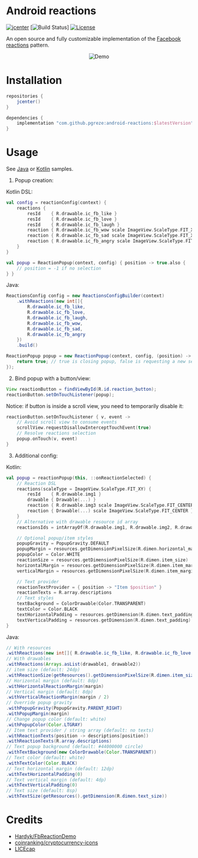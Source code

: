 # Android reactions

[![jcenter](https://api.bintray.com/packages/pgreze/maven/android-reactions/images/download.svg)](https://bintray.com/pgreze/maven/android-reactions/_latestVersion) 
[![Build Status](https://app.bitrise.io/app/d98620d26ebbcf12/status.svg?token=g6EoKo073j2eIQavozsNfQ&branch=master)]
[![License](https://img.shields.io/badge/License-Apache%202.0-blue.svg)](https://opensource.org/licenses/Apache-2.0)

An open source and fully customizable implementation of the
[Facebook reactions](https://en.facebookbrand.com/assets/reactions) pattern.

<p align="center">
  <img src="https://raw.githubusercontent.com/pgreze/android-reactions/master/resources/demo.gif" alt="Demo">
</p>

# Installation

```groovy
repositories {
    jcenter()
}

dependencies {
    implementation "com.github.pgreze:android-reactions:$latestVersion"
}
```

# Usage

See [Java](sample/src/main/java/com/github/pgreze/reactions/sample/MainActivity.java)
or [Kotlin](sample/src/main/java/com/github/pgreze/reactions/sample/KotlinSamples.kt) samples.

1. Popup creation:

Kotlin DSL:

```kotlin
val config = reactionConfig(context) {
    reactions {
        resId    { R.drawable.ic_fb_like }
        resId    { R.drawable.ic_fb_love }
        resId    { R.drawable.ic_fb_laugh }
        reaction { R.drawable.ic_fb_wow scale ImageView.ScaleType.FIT_XY }
        reaction { R.drawable.ic_fb_sad scale ImageView.ScaleType.FIT_XY }
        reaction { R.drawable.ic_fb_angry scale ImageView.ScaleType.FIT_XY }
    }
}

val popup = ReactionPopup(context, config) { position -> true.also {
    // position = -1 if no selection
} }
```

Java:

```java
ReactionsConfig config = new ReactionsConfigBuilder(context)
    .withReactions(new int[]{
        R.drawable.ic_fb_like,
        R.drawable.ic_fb_love,
        R.drawable.ic_fb_laugh,
        R.drawable.ic_fb_wow,
        R.drawable.ic_fb_sad,
        R.drawable.ic_fb_angry
    })
    .build()

ReactionPopup popup = new ReactionPopup(context, config, (position) -> {
    return true; // true is closing popup, false is requesting a new selection
});
```

2. Bind popup with a button/view:

```java
View reactionButton = findViewById(R.id.reaction_button);
reactionButton.setOnTouchListener(popup);
```

Notice: if button is inside a scroll view, you need to temporarily disable it:

```kotlin
reactionButton.setOnTouchListener { v, event ->
    // Avoid scroll view to consume events
    scrollView.requestDisallowInterceptTouchEvent(true)
    // Resolve reactions selection
    popup.onTouch(v, event)
}
```

3. Additional config:

Kotlin:

```kotlin
val popup = reactionPopup(this, ::onReactionSelected) {
    // Reaction DSL
    reactions(scaleType = ImageView.ScaleType.FIT_XY) {
        resId    { R.drawable.img1 }
        drawable { Drawable(...) }
        reaction { R.drawable.img3 scale ImageView.ScaleType.FIT_CENTER }
        reaction { Drawable(...) scale ImageView.ScaleType.FIT_CENTER }
    }
    // Alternative with drawable resource id array
    reactionsIds = intArrayOf(R.drawable.img1, R.drawable.img2, R.drawable.img3)

    // Optional popup/item styles
    popupGravity = PopupGravity.DEFAULT
    popupMargin = resources.getDimensionPixelSize(R.dimen.horizontal_margin)
    popupColor = Color.WHITE
    reactionSize = resources.getDimensionPixelSize(R.dimen.item_size)
    horizontalMargin = resources.getDimensionPixelSize(R.dimen.item_margin)
    verticalMargin = resources.getDimensionPixelSize(R.dimen.item_margin)

    // Text provider
    reactionTextProvider = { position -> "Item $position" }
    reactionTexts = R.array.descriptions
    // Text styles
    textBackground = ColorDrawable(Color.TRANSPARENT)
    textColor = Color.BLACK
    textHorizontalPadding = resources.getDimension(R.dimen.text_padding)
    textVerticalPadding = resources.getDimension(R.dimen.text_padding)
}
```

Java:

```java
// With resources
.withReactions(new int[]{ R.drawable.ic_fb_like, R.drawable.ic_fb_love })
// With drawables
.withReactions(Arrays.asList(drawable1, drawable2))
// item size (default: 24dp)
.withReactionSize(getResources().getDimensionPixelSize(R.dimen.item_size))
// Horizontal margin (default: 8dp)
.withHorizontalReactionMargin(margin)
// Vertical margin (default: 8dp)
.withVerticalReactionMargin(margin / 2)
// Override popup gravity
.withPopupGravity(PopupGravity.PARENT_RIGHT)
.withPopupMargin(margin)
// Change popup color (default: white)
.withPopupColor(Color.LTGRAY)
// Item text provider / string array (default: no texts)
.withReactionTexts(position -> descriptions[position])
.withReactionTexts(R.array.descriptions)
// Text popup background (default: #44000000 circle)
.withTextBackground(new ColorDrawable(Color.TRANSPARENT))
// Text color (default: white)
.withTextColor(Color.BLACK)
// Text horizontal margin (default: 12dp)
.withTextHorizontalPadding(0)
// Text vertical margin (default: 4dp)
.withTextVerticalPadding(0)
// Text size (default: 8sp)
.withTextSize(getResources().getDimension(R.dimen.text_size))
```

# Credits

- [Hardyk/FbReactionDemo](https://github.com/Hardyk/FbReactionDemo)
- [coinranking/cryptocurrency-icons](https://github.com/coinranking/cryptocurrency-icons)
- [LICEcap](https://www.cockos.com/licecap/)
